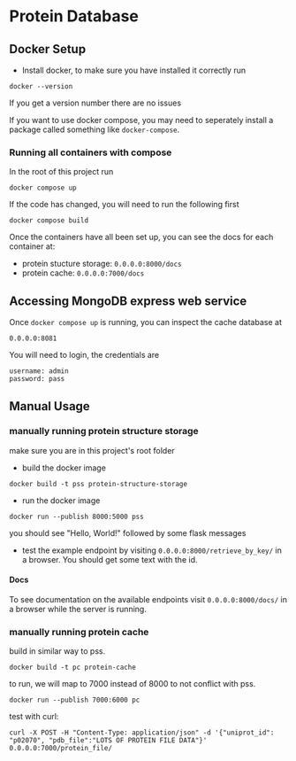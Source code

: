 # Protein Database 

## Docker Setup

* Install docker, to make sure you have installed it correctly run
```
docker --version
```
If you get a version number there are no issues

If you want to use docker compose, you may need to seperately install a package called something like `docker-compose`.

### Running all containers with compose

In the root of this project run 
```
docker compose up
```

If the code has changed, you will need to run the following first
```
docker compose build
```

Once the containers have all been set up, you can see the docs for each container at:

* protein stucture storage: `0.0.0.0:8000/docs`
* protein cache: `0.0.0.0:7000/docs`

## Accessing MongoDB express web service

Once `docker compose up` is running, you can inspect the cache database at
```
0.0.0.0:8081
```
You will need to login, the credentials are 
```
username: admin
password: pass
```

## Manual Usage

### manually running protein structure storage

make sure you are in this project's root folder

* build the docker image
```
docker build -t pss protein-structure-storage
```
* run the docker image
```
docker run --publish 8000:5000 pss
```
you should see "Hello, World!" followed by some flask messages
* test the example endpoint by visiting `0.0.0.0:8000/retrieve_by_key/` in a browser. You should get some text with the id.

#### Docs

To see documentation on the available endpoints visit `0.0.0.0:8000/docs/` in a browser while the server is running.


### manually running protein cache
	
build in similar way to pss. 
```
docker build -t pc protein-cache
```
to run, we will map to 7000 instead of 8000 to not conflict with pss.
```
docker run --publish 7000:6000 pc
```

test with curl:
```
curl -X POST -H "Content-Type: application/json" -d '{"uniprot_id": "p02070", "pdb_file":"LOTS OF PROTEIN FILE DATA"}' 0.0.0.0:7000/protein_file/
```
